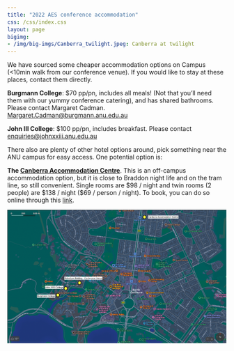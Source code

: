 ```yaml
---
title: "2022 AES conference accommodation"
css: /css/index.css
layout: page
bigimg:
- /img/big-imgs/Canberra_twilight.jpeg: Canberra at twilight
---
```


We have sourced some cheaper accommodation options on Campus (<10min walk from our conference venue). If you would like to stay at these places, contact them directly.

**Burgmann College**: $70 pp/pn, includes all meals! (Not that you’ll need them with our yummy conference catering), and has shared bathrooms. Please contact Margaret Cadman. Margaret.Cadman@burgmann.anu.edu.au

**John III College**: $100 pp/pn, includes breakfast. Please contact enquiries@johnxxiii.anu.edu.au

There also are plenty of other hotel options around, pick something near the ANU campus for easy access. One potential option is:

**The [Canberra Accommodation Centre](https://canberra-accommodation.com.au)**. This is an off-campus accommodation option, but it is close to Braddon night life and on the tram line, so still convenient. Single rooms are \$98 / night and twin rooms (2 people) are \$138 / night ($69 / person / night). To book, you can do so online through this [link](https://app.mews.com/distributor/77a6d5b1-05f2-4df3-bcaa-af17003c0e3f?mewsAvailabilityBlockId=1882ff91-ea6d-4698-b35b-af1700381f89).

![](Conf_accom_options.png)
